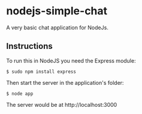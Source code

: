 nodejs-simple-chat
==================

A very basic chat application for NodeJs.


Instructions
--------------------

To run this in NodeJS you need the Express module:

    $ sudo npm install express

Then start the server in the application's folder:

    $ node app

The server would be at http://localhost:3000